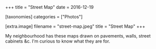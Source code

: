 +++
title = "Street Map"
date = 2016-12-19

[taxonomies]
categories = ["Photos"]

[extra.image]
filename = "street-map.jpeg"
title = "Street Map"
+++

My neighbourhood has these maps drawn on pavements, walls, street cabinets &c. I'm curious to know what they are for.
